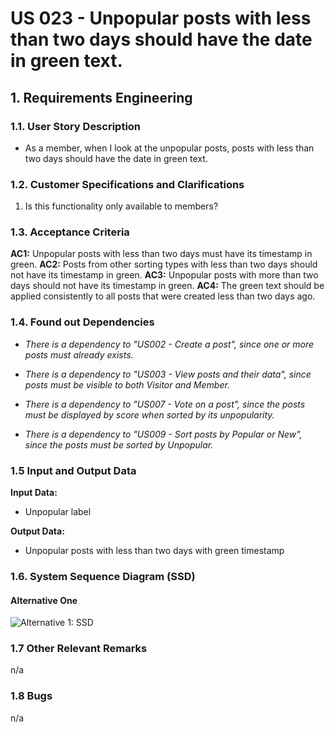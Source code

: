 # US 023 - Unpopular posts with less than two days should have the date in green text.

## 1. Requirements Engineering

### 1.1. User Story Description

- As a member, when I look at the unpopular posts, posts with less than two days should have the date in green text.

### 1.2. Customer Specifications and Clarifications

1. Is this functionality only available to members?


### 1.3. Acceptance Criteria

**AC1:** Unpopular posts with less than two days must have its timestamp in green.
**AC2:** Posts from other sorting types with less than two days should not have its timestamp in green.
**AC3:** Unpopular posts with more than two days should not have its timestamp in green. 
**AC4:** The green text should be applied consistently to all posts that were created less than two days ago.

### 1.4. Found out Dependencies

- _There is a dependency to "US002 - Create a post", since one or more posts must already exists._

- _There is a dependency to "US003 - View posts and their data", since posts must be visible to both Visitor and Member._

- _There is a dependency to "US007 - Vote on a post", since the posts must be displayed by score when sorted by its unpopularity._

- _There is a dependency to "US009 - Sort posts by Popular or New", since the posts must be sorted by Unpopular._


### 1.5 Input and Output Data

**Input Data:**

- Unpopular label

**Output Data:**

- Unpopular posts with less than two days with green timestamp

### 1.6. System Sequence Diagram (SSD)

#### Alternative One

![Alternative 1: SSD](docs/sprintF/us024/01.requirements-engineering/puml/us024-ssd-alternative-1.puml)

### 1.7 Other Relevant Remarks

n/a

### 1.8 Bugs

n/a
